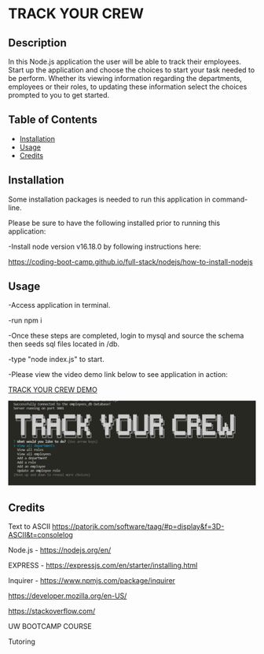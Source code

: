 # TRACK YOUR CREW

## Description 
  
In this Node.js application the user will be able to track their employees.  Start up the application and choose the choices to start your task needed to be perform.  Whether its viewing information regarding the departments, employees or their roles, to updating these information select the choices prompted to you to get started.


## Table of Contents 
  
- [Installation](#installation)
- [Usage](#usage)
- [Credits](#credits)

## Installation

Some installation packages is needed to run this application in command-line.

Please be sure to have the following installed prior to running this application:

-Install node version v16.18.0 by following instructions here:

https://coding-boot-camp.github.io/full-stack/nodejs/how-to-install-nodejs


## Usage

-Access application in terminal.

-run npm i

-Once these steps are completed, login to mysql and source the schema then seeds sql files located in /db.

-type "node index.js" to start.


-Please view the video demo link below to see application in action:

<a href="https://drive.google.com/file/d/1ZKiPHH7evIBdSU2yH_-TA2P5Lam8PLrJ/view">TRACK YOUR CREW DEMO</a>

    
![alt text](./assets/trackyourcrewsnip.jpg)


## Credits

Text to ASCII https://patorjk.com/software/taag/#p=display&f=3D-ASCII&t=consolelog

Node.js - https://nodejs.org/en/

EXPRESS - https://expressjs.com/en/starter/installing.html

Inquirer - https://www.npmjs.com/package/inquirer

https://developer.mozilla.org/en-US/

https://stackoverflow.com/

UW BOOTCAMP COURSE

Tutoring